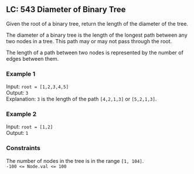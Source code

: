 ## LC: 543 Diameter of Binary Tree

Given the root of a binary tree, return the length of the diameter of the tree.

The diameter of a binary tree is the length of the longest path between any two nodes in a tree. This path may or may not pass through the root.

The length of a path between two nodes is represented by the number of edges between them.

### Example 1

Input: ```root = [1,2,3,4,5]```\
Output: ```3```\
Explanation: ```3``` is the length of the path ```[4,2,1,3]``` or ```[5,2,1,3]```.

### Example 2

Input: ```root = [1,2]```\
Output: ```1```

### Constraints

The number of nodes in the tree is in the range ```[1, 104]```.\
```-100 <= Node.val <= 100```